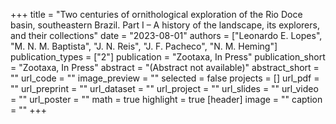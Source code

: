+++
title = "Two centuries of ornithological exploration of the Rio Doce basin, southeastern Brazil. Part I – A history of the landscape, its explorers, and their collections"
date = "2023-08-01"
authors = ["Leonardo E. Lopes", "M. N. M. Baptista", "J. N. Reis", "J. F. Pacheco", "N. M. Heming"]
publication_types = ["2"]
publication = "Zootaxa, In Press"
publication_short = "Zootaxa, In Press"
abstract = "(Abstract not available)"
abstract_short = ""
url_code = ""
image_preview = ""
selected = false
projects = []
url_pdf = ""
url_preprint = ""
url_dataset = ""
url_project = ""
url_slides = ""
url_video = ""
url_poster = ""
math = true
highlight = true
[header]
image = ""
caption = ""
+++
